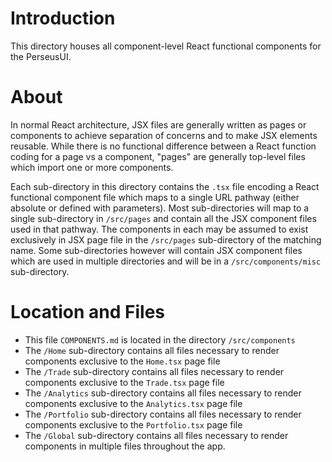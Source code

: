 # Introduction

This directory houses all component-level React functional components for the PerseusUI.

# About

In normal React architecture, JSX files are generally written as pages or components to achieve separation of concerns and to make JSX elements reusable. While there is no functional difference between a React function coding for a page vs a component, "pages" are generally top-level files which import one or more components.

Each sub-directory in this directory contains the `.tsx` file encoding a React functional component file which maps to a single URL pathway (either absolute or defined with parameters). Most sub-directories will map to a single sub-directory in `/src/pages` and contain all the JSX component files used in that pathway. The components in each may be assumed to exist exclusively in JSX page file in the `/src/pages` sub-directory of the matching name. Some sub-directories however will contain JSX component files which are used in multiple directories and will be in a `/src/components/misc` sub-directory.

# Location and Files

-   This file `COMPONENTS.md` is located in the directory `/src/components`
-   The `/Home` sub-directory contains all files necessary to render components exclusive to the `Home.tsx` page file
-   The `/Trade` sub-directory contains all files necessary to render components exclusive to the `Trade.tsx` page file
-   The `/Analytics` sub-directory contains all files necessary to render components exclusive to the `Analytics.tsx` page file
-   The `/Portfolio` sub-directory contains all files necessary to render components exclusive to the `Portfolio.tsx` page file
-   The `/Global` sub-directory contains all files necessary to render components in multiple files throughout the app.
